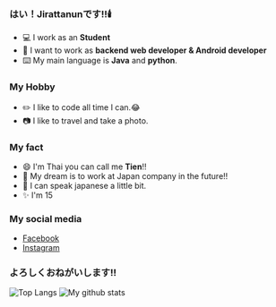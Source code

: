 ### はい！Jirattanunです‼🕯️ 

- 💻 I work as an **Student** 
- 📱  I want to work as **backend web developer & Android developer**
- ⌨️ My main language is **Java** and **python**. 

### My Hobby

- ✏️ I like to code all time I can.😂
- 📷 I like to travel and take a photo.

### My fact

- 😄 I'm Thai you can call me **Tien**!!
- 🎏 My dream is to work at Japan company in the future!!
- 💬 I can speak japanese a little bit. 
- ✨ I'm 15

### My social media

  - [Facebook](https://www.facebook.com/jirattanun.leeudomwong/)
  - [Instagram](https://www.instagram.com/tixn.tx/)

### よろしくおねがいします!!

![Top Langs](https://github-readme-stats.vercel.app/api/top-langs/?username=Tien-jirattanun)
![My github stats](https://github-readme-stats.vercel.app/api?username=Tien-jirattanun&show_icons=true)

<!--
**Tien-Jirattanun/Tien-Jirattanun** is a ✨ _special_ ✨ repository because its `README.md` (this file) appears on your GitHub profile.

Here are some ideas to get you started:

- 🔭 I’m currently working on ...
- 🌱 I’m currently learning ...
- 👯 I’m looking to collaborate on ...
- 🤔 I’m looking for help with ...
- 💬 Ask me about ...
- 📫 How to reach me: ...
- 😄 Pronouns: ...
- ⚡ Fun fact: ...
-->
